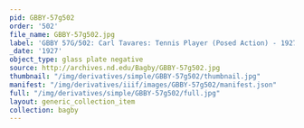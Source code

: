 ```yaml
---
pid: GBBY-57g502
order: '502'
file_name: GBBY-57g502.jpg
label: 'GBBY 57G/502: Carl Tavares: Tennis Player (Posed Action) - 1927'
_date: '1927'
object_type: glass plate negative
source: http://archives.nd.edu/Bagby/GBBY-57g502.jpg
thumbnail: "/img/derivatives/simple/GBBY-57g502/thumbnail.jpg"
manifest: "/img/derivatives/iiif/images/GBBY-57g502/manifest.json"
full: "/img/derivatives/simple/GBBY-57g502/full.jpg"
layout: generic_collection_item
collection: bagby
---
```

